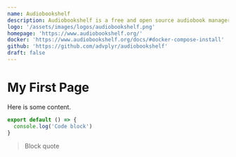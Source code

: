 ```yaml
---
name: Audiobookshelf
description: Audiobookshelf is a free and open source audiobook manager for your Mac, Windows, and Linux.
logo: '/assets/images/logos/audiobookshelf.png'
homepage: 'https://www.audiobookshelf.org/'
docker: 'https://www.audiobookshelf.org/docs/#docker-compose-install'
github: 'https://github.com/advplyr/audiobookshelf'
draft: false
---
```


# My First Page

Here is some content.

  ```js
  export default () => {
    console.log('Code block')
  }
  ```

> Block quote